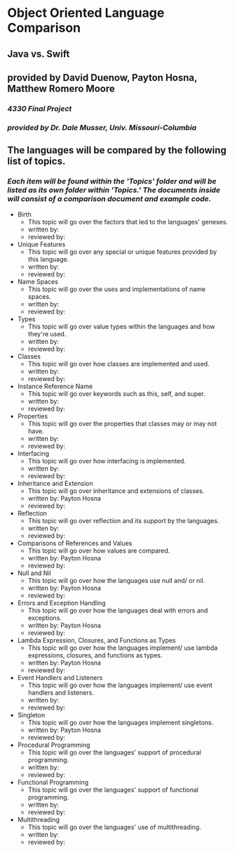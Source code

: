 # Object Oriented Language Comparison
## Java vs. Swift
## provided by David Duenow, Payton Hosna, Matthew Romero Moore
### _4330 Final Project_
### _provided by Dr. Dale Musser, Univ. Missouri-Columbia_

## The languages will be compared by the following list of topics.
### _Each item will be found within the 'Topics' folder and will be listed as its own folder within 'Topics.' The documents inside will consist of a comparison document and example code._
* Birth
	* This topic will go over the factors that led to the languages' geneses.
	* written by:
	* reviewed by:
* Unique Features
	* This topic will go over any special or unique features provided by this language.
	* written by:
	* reviewed by:
* Name Spaces
	* This topic will go over the uses and implementations of name spaces.
	* written by:
	* reviewed by:
* Types
	* This topic will go over value types within the languages and how they're used.
	* written by:
	* reviewed by:
* Classes
	* This topic will go over how classes are implemented and used.
	* written by:
	* reviewed by:
* Instance Reference Name
	* This topic will go over keywords such as this, self, and super.
	* written by:
	* reviewed by:
* Properties
	* This topic will go over the properties that classes may or may not have.
	* written by:
	* reviewed by:
* Interfacing
	* This topic will go over how interfacing is implemented.
	* written by:
	* reviewed by:
* Inheritance and Extension
	* This topic will go over inheritance and extensions of classes.
	* written by: Payton Hosna
	* reviewed by:
* Reflection
	* This topic will go over reflection and its support by the languages.
	* written by:
	* reviewed by:
* Comparisons of References and Values
	* This topic will go over how values are compared.
	* written by: Payton Hosna
	* reviewed by:
* Null and Nil
	* This topic will go over how the languages use null and/ or nil.
	* written by: Payton Hosna
	* reviewed by:
* Errors and Exception Handling
	* This topic will go over how the languages deal with errors and exceptions.
	* written by: Payton Hosna
	* reviewed by:
* Lambda Expression, Closures, and Functions as Types
	* This topic will go over how the languages implement/ use lambda expressions, closures, and functions as types.
	* written by: Payton Hosna
	* reviewed by:
* Event Handlers and Listeners
	* This topic will go over how the languages implement/ use event handlers and listeners.
	* written by:
	* reviewed by:
* Singleton
	* This topic will go over how the languages implement singletons.
	* written by: Payton Hosna
	* reviewed by:
* Procedural Programming
	* This topic will go over the languages' support of procedural programming.
	* written by:
	* reviewed by:
* Functional Programming
	* This topic will go over the languages' support of functional programming.
	* written by:
	* reviewed by:
* Multithreading
	* This topic will go over the languages' use of multithreading.
	* written by:
	* reviewed by:
